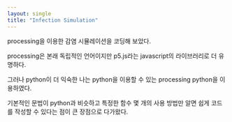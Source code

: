 ```yaml
---
layout: single
title: "Infection Simulation"
---
```



processing을 이용한 감염 시뮬레이션을 코딩해 보았다.

processing은 본래 독립적인 언어이지만 p5.js라는 javascript의 라이브러리로 더 유명하다.

그러나 python이 더 익숙한 나는 python을 이용할 수 있는 processing python을 이용하였다.

기본적인 문법이 python과 비슷하고 특정한 함수 몇 개의 사용 방법만 알면 쉽게 코드를 작성할 수 있다는 점이 큰 장점으로 다가왔다.

